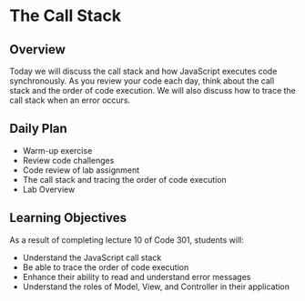 # The Call Stack

## Overview

Today we will discuss the call stack and how JavaScript executes code synchronously. As you review your code each day, think about the call stack and the order of code execution. We will also discuss how to trace the call stack when an error occurs.

## Daily Plan

- Warm-up exercise
- Review code challenges
- Code review of lab assignment
- The call stack and tracing the order of code execution
- Lab Overview

## Learning Objectives

As a result of completing lecture 10 of Code 301, students will:
- Understand the JavaScript call stack
- Be able to trace the order of code execution
- Enhance their ability to read and understand error messages
- Understand the roles of Model, View, and Controller in their application
